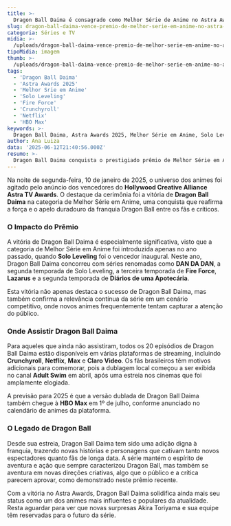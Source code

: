 ```yaml
---
title: >-
  Dragon Ball Daima é consagrado como Melhor Série de Anime no Astra Awards 2025
slug: dragon-ball-daima-vence-premio-de-melhor-serie-em-anime-no-astra-awards
categoria: Séries e TV
midia: >-
  /uploads/dragon-ball-daima-vence-premio-de-melhor-serie-em-anime-no-astra-awards-thumb.webp
tipoMidia: imagem
thumb: >-
  /uploads/dragon-ball-daima-vence-premio-de-melhor-serie-em-anime-no-astra-awards-thumb.webp
tags:
  - 'Dragon Ball Daima'
  - 'Astra Awards 2025'
  - 'Melhor Srie em Anime'
  - 'Solo Leveling'
  - 'Fire Force'
  - 'Crunchyroll'
  - 'Netflix'
  - 'HBO Max'
keywords: >-
  Dragon Ball Daima, Astra Awards 2025, Melhor Série em Anime, Solo Leveling, Fire Force, Crunchyroll, Netflix, HBO Max
author: Ana Luiza
data: '2025-06-12T21:40:56.000Z'
resumo: >-
  Dragon Ball Daima conquista o prestigiado prêmio de Melhor Série em Anime no Astra Awards 2025, superando concorrentes de peso como Solo Leveling e Fire Force.
---
```


Na noite de segunda-feira, 10 de janeiro de 2025, o universo dos animes foi agitado pelo anúncio dos vencedores do **Hollywood Creative Alliance Astra TV Awards**. O destaque da cerimônia foi a vitória de **Dragon Ball Daima** na categoria de Melhor Série em Anime, uma conquista que reafirma a força e o apelo duradouro da franquia Dragon Ball entre os fãs e críticos. 

### O Impacto do Prêmio

A vitória de Dragon Ball Daima é especialmente significativa, visto que a categoria de Melhor Série em Anime foi introduzida apenas no ano passado, quando **Solo Leveling** foi o vencedor inaugural. Neste ano, Dragon Ball Daima concorreu com séries renomadas como **DAN DA DAN**, a segunda temporada de Solo Leveling, a terceira temporada de **Fire Force**, **Lazarus** e a segunda temporada de **Diários de uma Apotecária**. 

Esta vitória não apenas destaca o sucesso de Dragon Ball Daima, mas também confirma a relevância contínua da série em um cenário competitivo, onde novos animes frequentemente tentam capturar a atenção do público. 

### Onde Assistir Dragon Ball Daima

Para aqueles que ainda não assistiram, todos os 20 episódios de Dragon Ball Daima estão disponíveis em várias plataformas de streaming, incluindo **Crunchyroll**, **Netflix**, **Max** e **Claro Video**. Os fãs brasileiros têm motivos adicionais para comemorar, pois a dublagem local começou a ser exibida no canal **Adult Swim** em abril, após uma estreia nos cinemas que foi amplamente elogiada.

A previsão para 2025 é que a versão dublada de Dragon Ball Daima também chegue à **HBO Max** em 1º de julho, conforme anunciado no calendário de animes da plataforma. 

### O Legado de Dragon Ball

Desde sua estreia, Dragon Ball Daima tem sido uma adição digna à franquia, trazendo novas histórias e personagens que cativam tanto novos espectadores quanto fãs de longa data. A série mantém o espírito de aventura e ação que sempre caracterizou Dragon Ball, mas também se aventura em novas direções criativas, algo que o público e a crítica parecem aprovar, como demonstrado neste prêmio recente.

Com a vitória no Astra Awards, Dragon Ball Daima solidifica ainda mais seu status como um dos animes mais influentes e populares da atualidade. Resta aguardar para ver que novas surpresas Akira Toriyama e sua equipe têm reservadas para o futuro da série.
